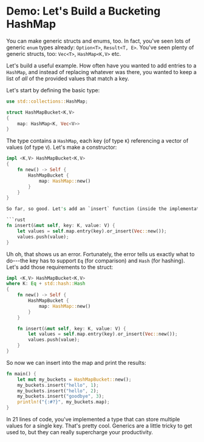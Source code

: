 # Demo: Let's Build a Bucketing HashMap

You can make generic structs and enums, too. In fact, you've seen lots of generic `enum` types already: `Option<T>`, `Result<T, E>`. You've seen plenty of generic structs, too: `Vec<T>`, `HashMap<K,V>` etc.

Let's build a useful example. How often have you wanted to add entries to a `HashMap`, and instead of replacing whatever was there, you wanted to keep a list of *all* of the provided values that match a key.

Let's start by defining the basic type:

```rust
use std::collections::HashMap;

struct HashMapBucket<K,V>
{
    map: HashMap<K, Vec<V>>
}
```

The type contains a `HashMap`, each key (of type `K`) referencing a vector of values (of type `V`). Let's make a constructor:

```rust
impl <K,V> HashMapBucket<K,V> 
{
    fn new() -> Self {
        HashMapBucket {
            map: HashMap::new()
        }
    }
}

So far, so good. Let's add an `insert` function (inside the implementation block):

```rust
fn insert(&mut self, key: K, value: V) {
    let values = self.map.entry(key).or_insert(Vec::new());
    values.push(value);
}
```

Uh oh, that shows us an error. Fortunately, the error tells us exactly what to do---the key has to support `Eq` (for comparison) and `Hash` (for hashing). Let's add those requirements to the struct:

```rust
impl <K,V> HashMapBucket<K,V> 
where K: Eq + std::hash::Hash
{
    fn new() -> Self {
        HashMapBucket {
            map: HashMap::new()
        }
    }

    fn insert(&mut self, key: K, value: V) {
        let values = self.map.entry(key).or_insert(Vec::new());
        values.push(value);
    }
}
```

So now we can insert into the map and print the results:

```rust
fn main() {
    let mut my_buckets = HashMapBucket::new();
    my_buckets.insert("hello", 1);
    my_buckets.insert("hello", 2);
    my_buckets.insert("goodbye", 3);
    println!("{:#?}", my_buckets.map);
}
```

In 21 lines of code, you've implemented a type that can store multiple values for a single key. That's pretty cool. Generics are a little tricky to get used to, but they can really supercharge your productivity.
